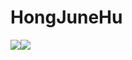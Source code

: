 # HongJuneHu

<img src="https://img.shields.io/badge/Python-3766AB?style=flat-square&logo=Python&logoColor=white"><img src="https://img.shields.io/badge/C-A8B9CC?style=flat-square&logo=C&logoColor=gray">
</img>